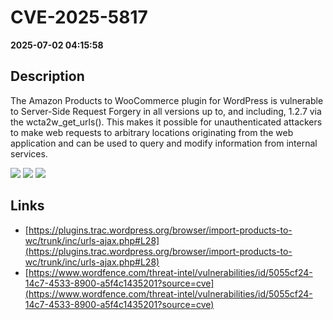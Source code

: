 # CVE-2025-5817

**2025-07-02 04:15:58**

## Description
The Amazon Products to WooCommerce plugin for WordPress is vulnerable to Server-Side Request Forgery in all versions up to, and including, 1.2.7 via the wcta2w_get_urls(). This makes it possible for unauthenticated attackers to make web requests to arbitrary locations originating from the web application and can be used to query and modify information from internal services.

![](https://img.shields.io/static/v1?label=Score&message=7.2&color=red)
![](https://img.shields.io/static/v1?label=Severity&message=HIGH&color=red)
![](https://img.shields.io/static/v1?label=CWE&message=SSRF&color=green)

## Links
- [https://plugins.trac.wordpress.org/browser/import-products-to-wc/trunk/inc/urls-ajax.php#L28](https://plugins.trac.wordpress.org/browser/import-products-to-wc/trunk/inc/urls-ajax.php#L28)
- [https://www.wordfence.com/threat-intel/vulnerabilities/id/5055cf24-14c7-4533-8900-a5f4c1435201?source=cve](https://www.wordfence.com/threat-intel/vulnerabilities/id/5055cf24-14c7-4533-8900-a5f4c1435201?source=cve)
